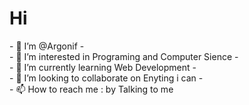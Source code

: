 <h1>Hi</h1>
- 👋 I’m @Argonif
- <br>
- 👀 I’m interested in Programing and Computer Sience
- <br>
- 🌱 I’m currently learning Web Development
- <br>
- 💞️ I’m looking to collaborate on Enyting i can
- <br>
- 📫 How to reach me : by Talking to me

<!---
Argonif/Argonif is a ✨ special ✨ repository because its `README.md` (this file) appears on your GitHub profile.
You can click the Preview link to take a look at your changes.
--->

